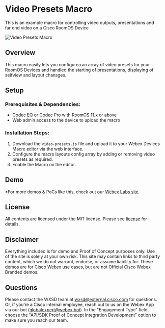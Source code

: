 
# Video Presets Macro

This is an example macro for controlling video outputs, presentations and far end video on a Cisco RoomOS Device

![Video Presets Macro](https://github.com/user-attachments/assets/4e5a0bde-2eee-461b-9185-0f51b22258e5)

## Overview

This macro easily lets you configurea an array of video presets for your RoomOS Devices and handled the starting of presentations, displaying of selfview and layout chanages.


## Setup

### Prerequisites & Dependencies: 

- Codec EQ or Codec Pro with RoomOS 11.x or above
- Web admin access to the device to upload the macro


### Installation Steps:

1. Download the ``video-presets.js`` file and upload it to your Webex Devices Macro editor via the web interface.
2. Configure the macro layouts config array by adding or removing video presets as required.
3. Enable the Macro on the editor.
    
    
## Demo

*For more demos & PoCs like this, check out our [Webex Labs site](https://collabtoolbox.cisco.com/webex-labs).

## License

All contents are licensed under the MIT license. Please see [license](LICENSE) for details.


## Disclaimer

Everything included is for demo and Proof of Concept purposes only. Use of the site is solely at your own risk. This site may contain links to third party content, which we do not warrant, endorse, or assume liability for. These demos are for Cisco Webex use cases, but are not Official Cisco Webex Branded demos.


## Questions
Please contact the WXSD team at [wxsd@external.cisco.com](mailto:wxsd@external.cisco.com?subject=RepoName) for questions. Or, if you're a Cisco internal employee, reach out to us on the Webex App via our bot (globalexpert@webex.bot). In the "Engagement Type" field, choose the "API/SDK Proof of Concept Integration Development" option to make sure you reach our team. 
